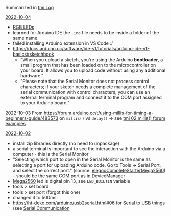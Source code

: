 Summarized in [tmi Log](tmi%20Log.md)

[2022-10-04](2022-10-04)
- [RGB LEDs](../../RGB%20LEDs.md)
- learned for Arduino IDE the `.ino` file needs to be inside a folder of the same name
- failed installing Arduino extension in VS Code :/
- https://docs.arduino.cc/software/ide-v1/tutorials/arduino-ide-v1-basics#sketchbook
	- "When you upload a sketch, you're using the Arduino **bootloader**, a small program that has been loaded on to the microcontroller on your board. It allows you to upload code without using any additional hardware." 
	- "Please note that the Serial Monitor does not process control characters; if your sketch needs a complete management of the serial communication with control characters, you can use an external terminal program and connect it to the COM port assigned to your Arduino board."

[2022-10-03](2022-10-03)
From https://forum.arduino.cc/t/using-millis-for-timing-a-beginners-guide/483573 on `millis()` vs `delay()` -> see [tmi 02 millis() forum examples](code/tmi%2002%20millis()%20forum%20examples/tmi%2002%20millis()%20forum%20examples.md)


[2022-10-02](2022-10-02)
- install zip libraries directly (no need to unpackage)
- a serial terminal is important to see the interaction with the Arduino via a computer - this is the Serial Monitor
- "Selecting which port to open in the Serial Monitor is the same as selecting a port for uploading Arduino code. Go to Tools -> Serial Port, and select the correct port." (source: [elegooCompleteStarterMega2560](elegooCompleteStarterMega2560.md)) - should be the same COM port as in DeviceManager
- [Mega2560](Mega2560.md) led is digital pin 13, see `LED_BUILTIN` variable
- tools > set board
- tools > set port (forgot this one)
- changed it to 500ms
- https://ht-deko.com/arduino/usb2serial.html#06 for [Serial to USB](Serial%20to%20USB.md) things (see [Serial Communication](Serial%20Communication.md)